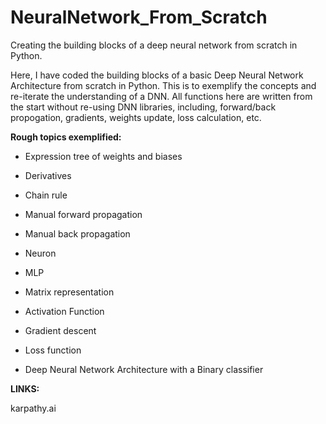 # NeuralNetwork_From_Scratch
Creating the building blocks of a deep neural network from scratch in Python.

Here, I have coded the building blocks of a basic Deep Neural Network Architecture from scratch in Python. This is to exemplify the concepts and re-iterate 
the understanding of a DNN. All functions here are written from the start without re-using DNN libraries, including, forward/back propogation, gradients, 
weights update, loss calculation, etc.

**Rough topics exemplified:**

* Expression tree of weights and biases

* Derivatives

* Chain rule

* Manual forward propagation

* Manual back propagation

* Neuron

* MLP

* Matrix representation

* Activation Function

* Gradient descent

* Loss function

* Deep Neural Network Architecture with a Binary classifier



**LINKS:**

karpathy.ai

